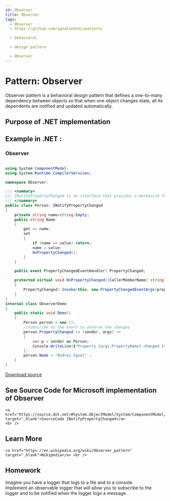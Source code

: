 ```yaml
---
id: Observer
title: Observer
tags:
  - Observer
  - https://github.com/ignatandrei/patterns

  - behavioral

  - design pattern

  - Observer
---
```


# Pattern:  Observer

Observer pattern is a behavioral design pattern that defines a one-to-many dependency between objects so that when one object changes state, all its dependents are notified and updated automatically.    <br />

## Purpose of .NET implementation


## Example in .NET : 


###  Observer
```csharp showLineNumbers title="Observer example for Pattern Observer"

using System.ComponentModel;
using System.Runtime.CompilerServices;

namespace Observer;

/// <summary>
/// INotifyPropertyChanged is an interface that provides a mechanism for the object to notify clients that a property value has changed.
/// </summary>
public class Person: INotifyPropertyChanged
{
    private string name=string.Empty;
    public string Name
    {
        get => name;
        set
        {
            if (name == value) return;
            name = value;
            OnPropertyChanged();
        }
    }

    public event PropertyChangedEventHandler? PropertyChanged;

    protected virtual void OnPropertyChanged([CallerMemberName] string propertyName = "")
    {
        PropertyChanged?.Invoke(this, new PropertyChangedEventArgs(propertyName));
    }
}
internal class ObserverDemo
{
    public static void Demo()
    {
        Person person = new ();
        //subscribe to the event to observe the changes
        person.PropertyChanged += (sender, args) =>
        {
            var p = sender as Person;
            Console.WriteLine($"Property {args.PropertyName} changed to {p?.Name}");
        };
        person.Name = "Andrei Ignat" ;
    }
}

```


[Download source](/zipSourceCodes/observer.zip)



## See Source Code for Microsoft implementation of Observer

    <a href="https://source.dot.net/#System.ObjectModel/System/ComponentModel/INotifyPropertyChanged.cs" target="_blank">SourceCode INotifyPropertyChanged</a>
    <br />


## Learn More

    <a href="https://en.wikipedia.org/wiki/Observer_pattern" target="_blank">Wikipedia</a> <br />


## Homework


Imagine you have a logger that logs to a file and to a console.    <br />
Implement an observable logger that will allow you to subscribe to the logger and to be notified when the logger logs a message.    <br />


